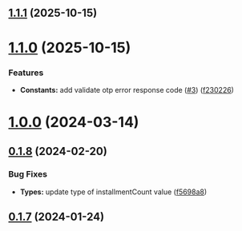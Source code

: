 

## [1.1.1](https://github.com/macellan/masterpass-sdk/compare/v1.1.0...v1.1.1) (2025-10-15)

# [1.1.0](https://github.com/macellan/masterpass-sdk/compare/v1.0.0...v1.1.0) (2025-10-15)


### Features

* **Constants:** add validate otp error response code ([#3](https://github.com/macellan/masterpass-sdk/issues/3)) ([f230226](https://github.com/macellan/masterpass-sdk/commit/f230226c00c77ae50b81667891702e60caffee93))

# [1.0.0](https://github.com/macellan/masterpass-sdk/compare/0.1.6...1.0.0) (2024-03-14)



## [0.1.8](https://github.com/macellan/masterpass-sdk/compare/0.1.7...0.1.8) (2024-02-20)


### Bug Fixes

* **Types:** update type of installmentCount value ([f5698a8](https://github.com/macellan/masterpass-sdk/commit/f5698a8553e66261e2b789b284709c2c8d29ece1))



## [0.1.7](https://github.com/macellan/masterpass-sdk/compare/0.1.6...0.1.7) (2024-01-24)

